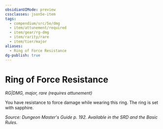 ```yaml
---
obsidianUIMode: preview
cssclasses: json5e-item
tags:
  - compendium/src/5e/dmg
  - item/attunement/required
  - item/gear/rg-dmg
  - item/rarity/rare
  - item/tier/major
aliases:
  - Ring of Force Resistance
dg-publish: true
---
```

# Ring of Force Resistance
*RG|DMG, major, rare (requires attunement)*  


You have resistance to force damage while wearing this ring. The ring is set with sapphire.

*Source: Dungeon Master's Guide p. 192. Available in the SRD and the Basic Rules.*